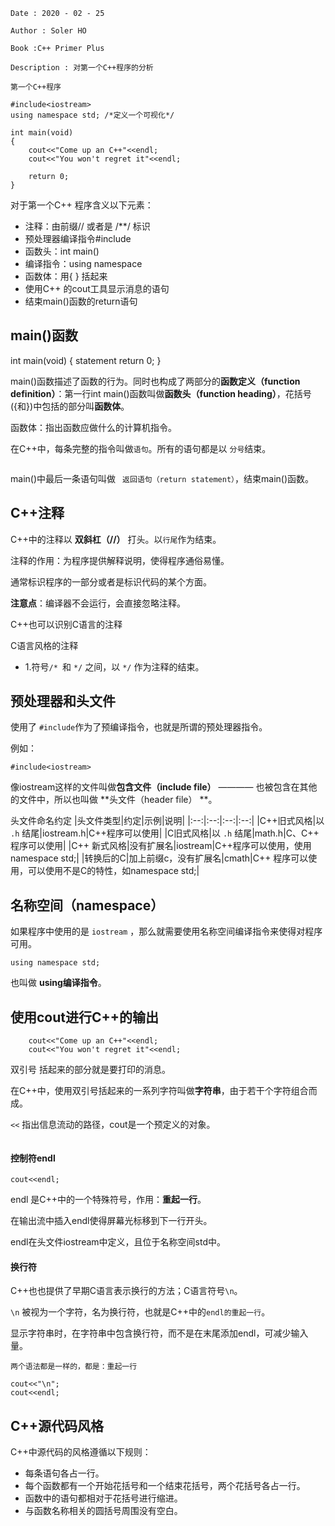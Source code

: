 ```
Date : 2020 - 02 - 25

Author : Soler HO

Book :C++ Primer Plus
 
Description : 对第一个C++程序的分析
```
```
第一个C++程序

#include<iostream>
using namespace std; /*定义一个可视化*/

int main(void)
{
    cout<<"Come up an C++"<<endl;
    cout<<"You won't regret it"<<endl;

    return 0;
}
```

对于第一个C++ 程序含义以下元素：
- 注释：由前缀// 或者是 /**/ 标识
- 预处理器编译指令#include
- 函数头：int main() 
- 编译指令：using namespace
- 函数体：用{ } 括起来
- 使用C++ 的cout工具显示消息的语句
- 结束main()函数的return语句

## main()函数
int main(void)
{
    statement
    return 0;
}

main()函数描述了函数的行为。同时也构成了两部分的**函数定义（function definition）**：第一行int main()函数叫做**函数头（function heading）**，花括号({和})中包括的部分叫**函数体**。

函数体：指出函数应做什么的计算机指令。

在C++中，每条完整的指令叫做`语句`。所有的语句都是以 `分号`结束。

![]()

main()中最后一条语句叫做 ` 返回语句（return statement）`，结束main()函数。 

## C++注释
C++中的注释以 **双斜杠（//）** 打头。以`行尾`作为结束。

注释的作用：为程序提供解释说明，使得程序通俗易懂。

通常标识程序的一部分或者是标识代码的某个方面。

**注意点**：编译器不会运行，会直接忽略注释。

C++也可以识别C语言的注释

C语言风格的注释
- 1.符号`/* `和 `*/` 之间，以 `*/` 作为注释的结束。

## 预处理器和头文件
使用了 `#include`作为了预编译指令，也就是所谓的预处理器指令。

例如：
```
#include<iostream>
```
像iostream这样的文件叫做**包含文件（include file）** ———— 也被包含在其他的文件中，所以也叫做 **头文件（header file） **。

头文件命名约定
|头文件类型|约定|示例|说明|
|:--:|:--:|:--:|:--:|
|C++旧式风格|以 `.h` 结尾|iostream.h|C++程序可以使用|
|C旧式风格|以 `.h` 结尾|math.h|C、C++ 程序可以使用|
|C++ 新式风格|没有扩展名|iostream|C++程序可以使用，使用namespace std;|
|转换后的C|加上前缀c，没有扩展名|cmath|C++ 程序可以使用，可以使用不是C的特性，如namespace std;|


## 名称空间（namespace）
如果程序中使用的是 `iostream` ，那么就需要使用名称空间编译指令来使得对程序可用。
```
using namespace std;
```
也叫做 **using编译指令**。

## 使用cout进行C++的输出
```
    cout<<"Come up an C++"<<endl;
    cout<<"You won't regret it"<<endl;

```

双引号 括起来的部分就是要打印的消息。

在C++中，使用双引号括起来的一系列字符叫做**字符串**，由于若干个字符组合而成。

`<<` 指出信息流动的路径，cout是一个预定义的对象。

![]()

#### 控制符endl
```
cout<<endl;
```
endl 是C++中的一个特殊符号，作用：**重起一行**。

在输出流中插入endl使得屏幕光标移到下一行开头。

endl在头文件iostream中定义，且位于名称空间std中。

#### 换行符
C++也也提供了早期C语言表示换行的方法；C语言符号`\n`。

`\n` 被视为一个字符，名为换行符，也就是C++中的`endl的重起一行`。

显示字符串时，在字符串中包含换行符，而不是在末尾添加endl，可减少输入量。

```
两个语法都是一样的，都是：重起一行

cout<<"\n";
cout<<endl;
```

## C++源代码风格

C++中源代码的风格遵循以下规则：

- 每条语句各占一行。
- 每个函数都有一个开始花括号和一个结束花括号，两个花括号各占一行。
- 函数中的语句都相对于花括号进行缩进。
- 与函数名称相关的圆括号周围没有空白。